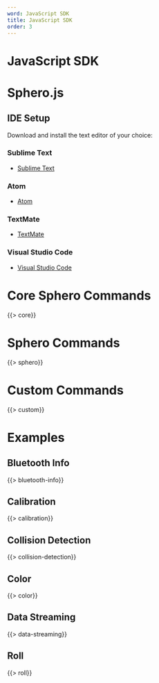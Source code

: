 ```yaml
---
word: JavaScript SDK
title: JavaScript SDK
order: 3
---
```

# JavaScript SDK

# Sphero.js

## IDE Setup
Download and install the text editor of your choice:

### Sublime Text
  - [Sublime Text](http://www.sublimetext.com/)

### Atom
  - [Atom](https://atom.io/)

### TextMate
  - [TextMate](https://macromates.com/)

### Visual Studio Code
  - [Visual Studio Code](https://code.visualstudio.com/)

# Core Sphero Commands
  {{> core}}

# Sphero Commands
  {{> sphero}}

# Custom Commands
  {{> custom}}

# Examples

## Bluetooth Info
  {{> bluetooth-info}}
## Calibration
  {{> calibration}}
## Collision Detection
  {{> collision-detection}}
## Color
  {{> color}}
## Data Streaming
  {{> data-streaming}}
## Roll
  {{> roll}}
